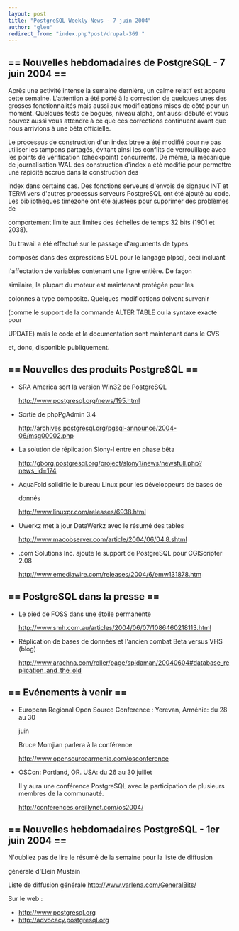 ```yaml
---
layout: post
title: "PostgreSQL Weekly News - 7 juin 2004"
author: "gleu"
redirect_from: "index.php?post/drupal-369 "
---
```



<h2>== Nouvelles hebdomadaires de PostgreSQL - 7 juin 2004 ==</h2>

<p>Après une activité intense la semaine dernière, un calme relatif est apparu cette semaine. L'attention a été porté à la correction de quelques unes des grosses fonctionnalités mais aussi aux modifications mises de côté pour un moment. Quelques tests de bogues, niveau alpha, ont aussi débuté et vous pouvez aussi vous attendre à ce que ces corrections continuent avant que nous arrivions à une bêta officielle.</p>

<p>Le processus de construction d'un index btree a été modifié pour ne pas utiliser les tampons partagés, évitant ainsi les conflits de verrouillage avec les points de vérification (checkpoint) concurrents. De même, la mécanique de journalisation WAL des construction d'index a été modifié pour permettre une rapidité accrue dans la construction des

index dans certains cas. Des fonctions serveurs d'envois de signaux INT et TERM vers d'autres processus serveurs  PostgreSQL ont été ajouté au code. Les bibliothèques timezone ont été ajustées pour supprimer des problèmes de

comportement limite aux limites des échelles de temps 32 bits (1901 et 2038).

</p>

<p>Du travail a été effectué sur le passage d'arguments de types

composés dans des expressions SQL pour le langage plpsql, ceci incluant

l'affectation de variables contenant une ligne entière. De façon

similaire, la plupart du moteur est maintenant protégée pour les

colonnes à type composite. Quelques modifications doivent survenir

(comme le support de la commande ALTER TABLE ou la syntaxe exacte pour

UPDATE) mais le code et la documentation sont maintenant dans le CVS

et, donc, disponible publiquement.</p>

<!--more-->


<h2>== Nouvelles des produits PostgreSQL ==</h2>

<ul>

<li>SRA America sort la version Win32 de PostgreSQL<br />

<a href="http://www.postgresql.org/news/195.html">

http://www.postgresql.org/news/195.html</a></li>

<li>Sortie de phpPgAdmin 3.4<br />

<a href="http://archives.postgresql.org/pgsql-announce/2004-06/msg00002.php">

http://archives.postgresql.org/pgsql-announce/2004-06/msg00002.php</a></li>

<li>La solution de réplication Slony-I entre en phase bêta<br />

<a href="http://gborg.postgresql.org/project/slony1/news/newsfull.php?news_id=174">

http://gborg.postgresql.org/project/slony1/news/newsfull.php?news_id=174</a></li>

<li>AquaFold solidifie le bureau Linux pour les développeurs de bases de

donnés<br />

<a href="http://www.linuxpr.com/releases/6938.html%22">

http://www.linuxpr.com/releases/6938.html</a></li>

<li>Uwerkz met à jour DataWerkz avec le résumé des tables<br />

<a href="http://www.macobserver.com/article/2004/06/04.8.shtml">

http://www.macobserver.com/article/2004/06/04.8.shtml</a></li>

<li>.com Solutions Inc. ajoute le support de PostgreSQL pour CGIScripter 2.08 <br />

<a href="http://www.emediawire.com/releases/2004/6/emw131878.htm">

http://www.emediawire.com/releases/2004/6/emw131878.htm</a></li>

</ul>

<h2>== PostgreSQL dans la presse ==</h2>

<ul>

<li>Le pied de FOSS dans une étoile permanente<br />

<a href="http://www.smh.com.au/articles/2004/06/07/1086460218113.html">

http://www.smh.com.au/articles/2004/06/07/1086460218113.html</a>

</li>

<li>Réplication de bases de données et l'ancien combat Beta versus VHS (blog)<br />

<a href="http://www.arachna.com/roller/page/spidaman/20040604#database_replication_and_the_old">

http://www.arachna.com/roller/page/spidaman/20040604#database_replication_and_the_old</a></li>

</ul>

<h2>== Evénements à venir ==</h2>

<ul>

<li>European Regional Open Source Conference : Yerevan, Arménie: du 28 au 30

juin<br />

Bruce Momjian parlera à la conférence<br />

<a href="http://www.opensourcearmenia.com/osconference">http://www.opensourcearmenia.com/osconference</a></li>

<li>OSCon: Portland, OR. USA: du 26 au 30 juillet<br />

Il y aura une conférence PostgreSQL avec la participation de plusieurs membres de la communauté.<br />

<a href="http://conferences.oreillynet.com/os2004/">http://conferences.oreillynet.com/os2004/</a></li>

</ul>

<h2>== Nouvelles hebdomadaires PostgreSQL - 1er juin 2004 ==</h2>

<p>N'oubliez pas de lire le résumé de la semaine pour la liste de diffusion

générale d'Elein Mustain</p>

<p>Liste de diffusion générale <a href="http://www.varlena.com/GeneralBits/">http://www.varlena.com/GeneralBits/</a>

</p>

<p>Sur le web :

</p>

<ul>

<li><a href="http://www.postgresql.org">http://www.postgresql.org</a></li>

<li><a href="http://advocacy.postgresql.org">http://advocacy.postgresql.org</a></li>

</ul>